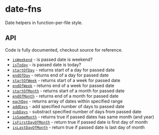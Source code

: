 # date-fns

Date helpers in function-per-file style.

## API

Code is fully documented, checkout source for reference.

* [`isWeekend`](./src/is_weekend.js) - is passed date is weekend?
* [`isToday`](./src/is_today.js) - is passed date is today?
* [`startOfDay`](./src/start_of_day.js) - returns start of a day for passed date
* [`endOfDay`](./src/end_of_day.js) - returns end of a day for passed date
* [`startOfWeek`](./src/start_of_week.js) - returns start of a week for passed date
* [`endOfWeek`](./src/end_of_week.js) - returns end of a week for passed date
* [`startOfMonth`](./src/start_of_month.js) - returns start of a month for passed date
* [`endOfMonth`](./src/end_of_month.js) - returns end of a month for passed date
* [`eachDay`](./src/each_day) - returns array of dates within specified range
* [`addDays`](./src/add_days) - add specified number of days to passed date
* [`subDays`](./src/sub_days) - substract specified number of days from passed date
* [`isSameMonth`](./src/is_same_month) - returns true if passed dates has same month (and year)
* [`isFirstDayOfMonth`](./src/is_first_day_of_month) - return true if passed date is first day of month
* [`isLastDayOfMonth`](./src/is_last_day_of_month) - return true if passed date is last day of month

